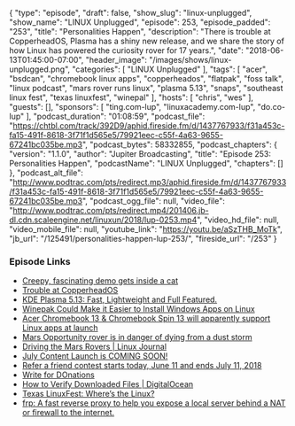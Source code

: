 {
  "type": "episode",
  "draft": false,
  "show_slug": "linux-unplugged",
  "show_name": "LINUX Unplugged",
  "episode": 253,
  "episode_padded": "253",
  "title": "Personalities Happen",
  "description": "There is trouble at CopperheadOS, Plasma has a shiny new release, and we share the story of how Linux has powered the curiosity rover for 17 years.",
  "date": "2018-06-13T01:45:00-07:00",
  "header_image": "/images/shows/linux-unplugged.png",
  "categories": [
    "LINUX Unplugged"
  ],
  "tags": [
    "acer",
    "bsdcan",
    "chromebook linux apps",
    "copperheados",
    "flatpak",
    "foss talk",
    "linux podcast",
    "mars rover runs linux",
    "plasma 5.13",
    "snaps",
    "southeast linux fest",
    "texas linuxfest",
    "winepal"
  ],
  "hosts": [
    "chris",
    "wes"
  ],
  "guests": [],
  "sponsors": [
    "ting.com-lup",
    "linuxacademy.com-lup",
    "do.co-lup"
  ],
  "podcast_duration": "01:08:59",
  "podcast_file": "https://chtbl.com/track/392D9/aphid.fireside.fm/d/1437767933/f31a453c-fa15-491f-8618-3f71f1d565e5/79921eec-c55f-4a63-9655-67241bc035be.mp3",
  "podcast_bytes": 58332855,
  "podcast_chapters": {
    "version": "1.1.0",
    "author": "Jupiter Broadcasting",
    "title": "Episode 253: Personalities Happen",
    "podcastName": "LINUX Unplugged",
    "chapters": []
  },
  "podcast_alt_file": "http://www.podtrac.com/pts/redirect.mp3/aphid.fireside.fm/d/1437767933/f31a453c-fa15-491f-8618-3f71f1d565e5/79921eec-c55f-4a63-9655-67241bc035be.mp3",
  "podcast_ogg_file": null,
  "video_file": "http://www.podtrac.com/pts/redirect.mp4/201406.jb-dl.cdn.scaleengine.net/linuxun/2018/lup-0253.mp4",
  "video_hd_file": null,
  "video_mobile_file": null,
  "youtube_link": "https://youtu.be/aSzTHB_MoTk",
  "jb_url": "/125491/personalities-happen-lup-253/",
  "fireside_url": "/253"
}


### Episode Links

  * [Creepy, fascinating demo gets inside a cat](https://www.polygon.com/virtual-reality/2018/6/11/17450428/leap-motion-vr-ar-hand-control-cat "Creepy, fascinating demo gets inside a cat")
  * [Trouble at CopperheadOS](https://lwn.net/Articles/757267/ "Trouble at CopperheadOS")
  * [KDE Plasma 5.13: Fast, Lightweight and Full Featured.](https://www.kde.org/announcements/plasma-5.13.0.php "KDE Plasma 5.13: Fast, Lightweight and Full Featured.")
  * [Winepak Could Make it Easier to Install Windows Apps on Linux ](https://www.omgubuntu.co.uk/2018/06/winepak-flatpak-for-wine-apps "Winepak Could Make it Easier to Install Windows Apps on Linux ")
  * [Acer Chromebook 13 & Chromebook Spin 13 will apparently support Linux apps at launch ](https://9to5google.com/2018/06/12/acer-chromebook-linux-apps-support/ "Acer Chromebook 13 & Chromebook Spin 13 will apparently support Linux apps at launch ")
  * [Mars Opportunity rover is in danger of dying from a dust storm](https://www.engadget.com/2018/06/11/mars-opportunity-rover-minimal-power-mode-dust-storm/ "Mars Opportunity rover is in danger of dying from a dust storm")
  * [Driving the Mars Rovers | Linux Journal](https://www.linuxjournal.com/article/7570 "Driving the Mars Rovers | Linux Journal")
  * [July Content Launch is COMING SOON!](https://linuxacademy.com/community/posts/show/topic/27776-july-content-launch-is-coming-soon "July Content Launch is COMING SOON!")
  * [Refer a friend contest starts today, June 11 and ends July 11, 2018](https://ting.com/blog/refer-a-friend-amazon/ "Refer a friend contest starts today, June 11 and ends July 11, 2018")
  * [Write for DOnations](https://www.digitalocean.com/write-for-donations/ "Write for DOnations")
  * [How to Verify Downloaded Files | DigitalOcean](https://www.digitalocean.com/community/tutorials/how-to-verify-downloaded-files "How to Verify Downloaded Files | DigitalOcean")
  * [Texas LinuxFest: Where’s the Linux?](https://www.reddit.com/r/linux/comments/8pywij/texas_linuxfest_wheres_the_linux/ "Texas LinuxFest: Where’s the Linux?")
  * [frp: A fast reverse proxy to help you expose a local server behind a NAT or firewall to the internet.](https://github.com/fatedier/frp "frp: A fast reverse proxy to help you expose a local server behind a NAT or firewall to the internet.")


